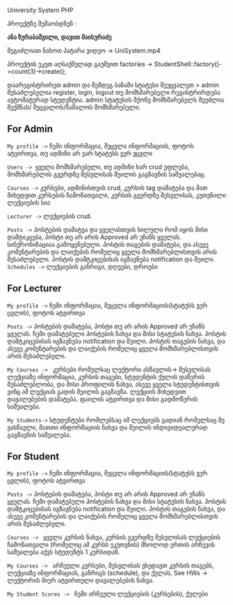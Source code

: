 University System PHP

პროექტზე მუშაობდნენ :

**ანა ზურაბაშვილი, დავით მაისურაძე**

შეგიძლიათ ნახოთ პატარა ვიდეო -> UniSystem.mp4

პროექტის უკეთ აღსაქმელად გაუშვით factories -> 
StudentShell::factory()->count(3)->create();

დაარეგისტრირეთ admin  და შემდეგ ბაზაში სტატუსი შეუცვალეთ > admin
შესაძლებელია register, login, logout
თუ მომხმარებელი რეგისტრირდება ავტომატურად სტუდენტია.
admin სტატუსის მქონე მომხმარებელს შეუძლია შექმნას/ შეცვალოს/წაშალოს მომხმარებელი.
## **For Admin**
`My profile ->` ჩემი ინფორმაცია, შეცვლა ინფორმაციის, ფოტოს ატვირთვა, თუ ადმინი არ ვარ სტატუსს ვერ ვცვლი

`Users -> `ყველა მომხმარებელი, თუ ადმინი ხარ crud უფლება, მომხმარებლის გვერდზე შესვლისას მეილის გაგზავნის საშუალებაც.

`Courses ->` კურსები, ადმინისთვის crud, კურსის tag დამატება და მათ მიხედვით კურსების ჩამონათვალი, კურსის გვერდზე შესვლისას, კუთვნილი ლექციების სია

`Lecturer ->` ლექციების crud.

`Posts ->` პოსტების დამატეა და ყველასთვის ხილული რომ იყოს მისი დამტიკცება, პოსტი თუ არ არის Approved არ უჩანს ყველას. სინქრონიზაციაა გამოყენებული.
            პოსტის თაგების დამატება, და ასევე კომენტარების და ლაიქების რომელიც ყველა მომხმარებლისთვის არის შესაძლებელი.
            პოსტის დამტკიცებისას იგზავნება notification და მეილი.
`Schedules ->` ლექციების განრიგი, დღეები, დროები         
   
   
## **For Lecturer**

`My profile ->` ჩემი ინფორმაცია, შეცვლა ინფორმაციის(სტატუსს ვერ ცვლის), ფოტოს ატვირთვა  

`Posts ->` პოსტების დამატება, პოსტი თუ არ არის Approved არ უჩანს ყველას. ჩემი დამატებული პოსტების ნახვა და მისი სტატუსის ნახვა. 
            პოსტის დამტკიცებისას იგზავნება notification და მეილი.
            პოსტის თაგების ნახვა, და ასევე კომენტარების და ლაიქების რომელიც ყველა მომხმარებლისთვის არის შესაძლებელი.

`My Courses -> ` კურსები რომელსაც ლექტორი ასწავლის-> შესვლისას ლექციაზე ინფორმაცია, კურსის თაგები, სტუდენტის ქულის დაწერის შესაძლებლობა, და მისი პროფილის ნახვა,
                  ასევე ყველა სტუდენტისთვის ვინც ამ ლექციას გადის მეილის გაგზავნა. ლექციის მიხედვით დავალებების დამატება. ფაილის ატვირთვა და მისი გადმოწერის საშუალება.

`My Students->` სტუდენტები რომლებსაც იმ ლექციებს გადიან რომელსაც მე ვასწავლი, მათთი ინფორმაციის ნახვა და მეილის ინდივიდუალურად გაგზავნის საშუალება.
   
 
## **For Student**

`My profile ->` ჩემი ინფორმაცია, შეცვლა ინფორმაციის(სტატუსს ვერ ცვლის), ფოტოს ატვირთვა

`Posts ->` პოსტების დამატება, პოსტი თუ არ არის Approved არ უჩანს ყველას. ჩემი დამატებული პოსტების ნახვა და მისი სტატუსის ნახვა. 
            პოსტის დამტკიცებისას იგზავნება notification და მეილი.
            პოსტის თაგების ნახვა, და ასევე კომენტარების და ლაიქების რომელიც ყველა მომხმარებლისთვის არის შესაძლებელი.
     
`Courses -> ` ყველა კურსის ნახვა, კურსის გვერდზე შესვლისას ლექციების ჩამონათვალი (რომელიც ამ კურსს ეკუთვნის) მხოლოდ ერთის არჩევის საშუალება აქვს სტუდენტს 1 კურსიდან.

`My Courses -> ` არჩეული კურსები, შესვლისას ვხედავთ კურსის თაგებს, ლექციაზე ინფორმაციას, განრიგს (schedule), 
                და ქულას,  See HWs -> ლექტორის მიერ ატვირთული დავალებების ნახვა.

`My Student Scores -> ` ჩემი არჩეული ლექციების (კურსების), ქულები

